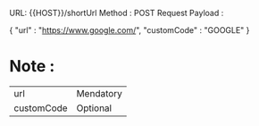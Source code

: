 URL: {{HOST}}/shortUrl
Method : POST 
Request Payload :
	
{
"url" : "https://www.google.com/",
"customCode" : "GOOGLE"
}

<h1>Note  : </H1> 
<table>
  <tr>
    <td>url</td>	<td>Mendatory</td>
  </tr>
  <tr>
    <td>customCode</td>	<td>Optional</td>
  </tr>
  </table>
  
	

